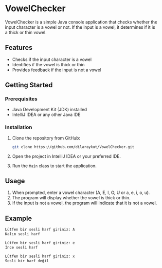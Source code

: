 # VowelChecker

VowelChecker is a simple Java console application that checks whether the input character is a vowel or not. If the input is a vowel, it determines if it is a thick or thin vowel.

## Features

- Checks if the input character is a vowel
- Identifies if the vowel is thick or thin
- Provides feedback if the input is not a vowel

## Getting Started

### Prerequisites

- Java Development Kit (JDK) installed
- IntelliJ IDEA or any other Java IDE

### Installation

1. Clone the repository from GitHub:

    ```bash
    git clone https://github.com/dilaraykut/VowelChecker.git
    ```

2. Open the project in IntelliJ IDEA or your preferred IDE.

3. Run the `Main` class to start the application.

## Usage

1. When prompted, enter a vowel character (A, E, I, O, U or a, e, i, o, u).
2. The program will display whether the vowel is thick or thin.
3. If the input is not a vowel, the program will indicate that it is not a vowel.

## Example

```bash
Lütfen bir sesli harf giriniz: A
Kalın sesli harf

Lütfen bir sesli harf giriniz: e
İnce sesli harf

Lütfen bir sesli harf giriniz: x
Sesli bir harf değil
